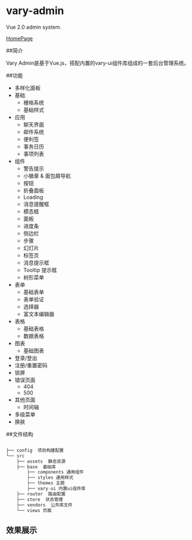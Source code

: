 # vary-admin

Vue 2.0 admin system.

[HomePage](https://varyui.github.io)

##简介

Vary Admin是基于Vue.js，搭配内置的vary-ui组件库组成的一套后台管理系统。


##功能

* 多样化面板
* 基础
  * 栅格系统
  * 基础样式
* 应用
  * 聊天界面
  * 邮件系统
  * 便利签
  * 事务日历
  * 事项列表
* 组件
  * 警告提示
  * 小徽章 & 面包屑导航
  * 按钮
  * 折叠面板
  * Loading
  * 消息提醒框
  * 模态框
  * 面板
  * 进度条
  * 侧边栏
  * 步骤
  * 幻灯片
  * 标签页
  * 消息提示框
  * Tooltip 提示框
  * 树形菜单
* 表单
  * 基础表单
  * 表单验证
  * 选择器
  * 富文本编辑器
* 表格
  * 基础表格
  * 数据表格
* 图表
  * 基础图表
* 登录/登出
* 注册/重置密码
* 锁屏
* 错误页面
  * 404
  * 500
* 其他页面
  * 时间轴
* 多级菜单
* 换肤
  
##文件结构

```javascript

├── config  项目构建配置
└── src
    ├── assets  静态资源
    ├── base  基础库
        ├── components 通用组件
        ├── styles 通用样式
        ├── themes 主题
        ├── vary-ui 内置ui组件库
    ├── router  路由配置
    ├── store  状态管理
    ├── vendors  公共库文件
    └── views 页面
```

## 效果展示
  
  
  
  
  
  
  
  
  
  
  
  
  














